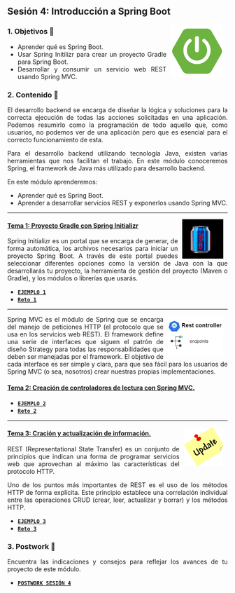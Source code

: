 ## Sesión 4: Introducción a Spring Boot

<img src=".github/assets/img/boot.png" align="right" height="120" hspace="10">
<div style="text-align: justify;">

### 1. Objetivos :dart:

- Aprender qué es Spring Boot.
- Usar Spring Initilizr para crear un proyecto Gradle para Spring Boot.
- Desarrollar y consumir un servicio web REST usando Spring MVC.


### 2. Contenido :blue_book:

El desarrollo backend se encarga de diseñar la lógica y soluciones para la correcta ejecución de todas las acciones solicitadas en una aplicación. Podemos resumirlo como la programación de todo aquello que, como usuarios, no podemos ver de una aplicación pero que es esencial para el correcto funcionamiento de esta. 

Para el desarrollo backend utilizando tecnología Java, existen varias herramientas que nos facilitan el trabajo. En este módulo conoceremos Spring, el framework de Java más utilizado para desarrollo backend.

En este módulo aprenderemos:

- Aprender qué es Spring Boot.
- Aprender a desarrollar servicios REST y exponerlos usando Spring MVC.

---

<img src=".github/assets/img/boost.png" align="right" height="90" hspace="10">

#### <ins>Tema 1: Proyecto Gradle con Spring Initializr</ins>

Spring Initializr es un portal que se encarga de generar, de forma automática, los archivos necesarios para iniciar un proyecto Spring Boot. A través de este portal puedes seleccionar diferentes opciones como la versión de Java con la que desarrollarás tu proyecto, la herramienta de gestión del proyecto (Maven o Gradle), y los módulos o librerías que usarás.

- [**`EJEMPLO 1`**](./Ejemplo-01)
- [**`Reto 1`**](./Reto-01)

---

<img src=".github/assets/img/spring-boot-controller.png" align="right" height="90" hspace="10">

Spring MVC es el módulo de Spring que se encarga del manejo de peticiones HTTP (el protocolo que se usa en los servicios web REST). El framework define una serie de interfaces que siguen el patrón de diseño Strategy para todas las responsabilidades que deben ser manejadas por el framework. El objetivo de cada interface es ser simple y clara, para que sea fácil para los usuarios de Spring MVC (o sea, nosotros) crear nuestras propias implementaciones.

#### <ins>Tema 2: Creación de controladores de lectura con Spring MVC.</ins>

- [**`EJEMPLO 2`**](./Ejemplo-02)
- [**`Reto 2`**](./Reto-02)

---

<img src=".github/assets/img/update.png" align="right" height="90" hspace="10">

#### <ins>Tema 3: Cración y actualización de información.</ins>

REST (Representational State Transfer) es un conjunto de principios que indican una forma de programar servicios web que aprovechan al máximo las características del protocolo HTTP.

Uno de los puntos más importantes de REST es el uso de los métodos HTTP de forma explícita. Este principio establece una correlación individual entre las operaciones CRUD (crear, leer, actualizar y borrar) y los métodos HTTP.

- [**`EJEMPLO 3`**](./Ejemplo-03)
- [**`Reto 3`**](./Reto-03)
  

### 3. Postwork :memo:

Encuentra las indicaciones y consejos para reflejar los avances de tu proyecto de este módulo.

- [**`POSTWORK SESIÓN 4`**](./Postwork/)

<br/>

</div>
